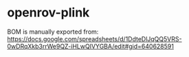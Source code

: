 # openrov-plink

BOM is manually exported from:
https://docs.google.com/spreadsheets/d/1DdteDlJqQQ5VRS-0wDRqXkb3rrWe9QZ-iHLwQIVYGBA/edit#gid=640628591

